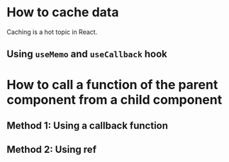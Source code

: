 # How to cache data
Caching is a hot topic in React.

## Using `useMemo` and `useCallback` hook

# How to call a function of the parent component from a child component
## Method 1: Using a callback function

## Method 2: Using ref
